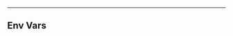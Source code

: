 <!-- Space: DockerTemplate -->
<!-- Parent: Project -->
<!-- Title: Env Vars -->

<!-- Label: DockerTemplate -->
<!-- Label: Project -->
<!-- Label: Env Vars -->
<!-- Include: docs/disclaimer.md -->
<!-- Include: ac:toc -->

---

## Env Vars
